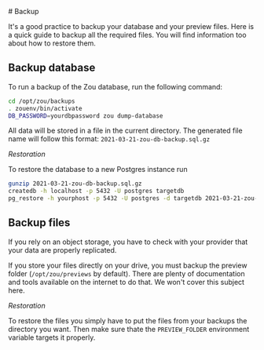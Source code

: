 # Backup

It's a good practice to backup your database and your preview files. Here is a
quick guide to backup all the required files. You will find information too
about how to restore them.

## Backup database

To run a backup of the Zou database, run the following command:

```bash
cd /opt/zou/backups
. zouenv/bin/activate
DB_PASSWORD=yourdbpassword zou dump-database
```

All data will be stored in a file in the current directory.  The generated file
name will follow this format: `2021-03-21-zou-db-backup.sql.gz`


*Restoration*

To restore the database to a new Postgres instance run

```bash
gunzip 2021-03-21-zou-db-backup.sql.gz
createdb -h localhost -p 5432 -U postgres targetdb
pg_restore -h yourphost -p 5432 -U postgres -d targetdb 2021-03-21-zou-db-backup.sql
```


## Backup files

If you rely on an object storage, you have to check with your provider
that your data are properly replicated.

If you store your files directly on your drive, you must backup the preview
folder (`/opt/zou/previews` by default). There are plenty of documentation and
tools available on the internet to do that. We won't cover this subject here.

*Restoration*

To restore the files you simply have to put the files from your backups the
directory you want. Then make sure thate the `PREVIEW_FOLDER` environment
variable targets it properly.
